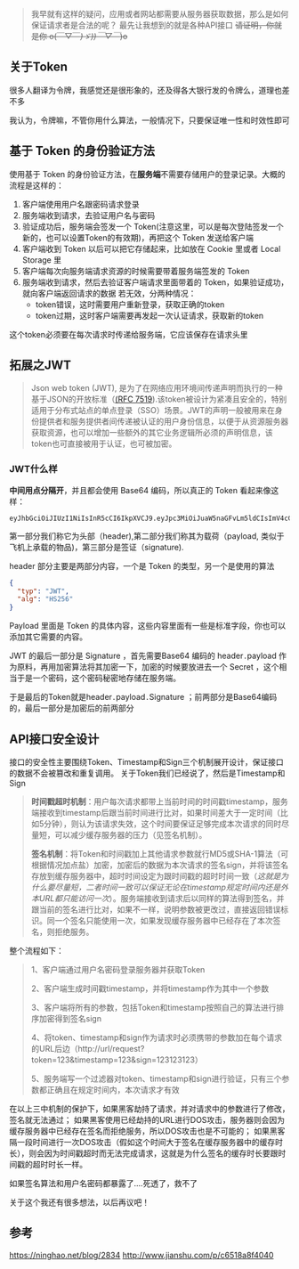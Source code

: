 >   我早就有这样的疑问，应用或者网站都需要从服务器获取数据，那么是如何保证请求者是合法的呢？
>   最先让我想到的就是各种API接口
>   ~~请证明，你就是你 o(￣▽￣*)ゞ))￣▽￣*)o~~

## 关于Token

很多人翻译为令牌，我感觉还是很形象的，还及得各大银行发的令牌么，道理也差不多

我认为，令牌嘛，不管你用什么算法，一般情况下，只要保证唯一性和时效性即可

## 基于 Token 的身份验证方法

使用基于 Token 的身份验证方法，在**服务端**不需要存储用户的登录记录。大概的流程是这样的：

1.  客户端使用用户名跟密码请求登录
2.  服务端收到请求，去验证用户名与密码
3.  验证成功后，服务端会签发一个 Token(注意这里，可以是每次登陆签发一个新的，也可以设置Token的有效期)，再把这个 Token 发送给客户端
4.  客户端收到 Token 以后可以把它存储起来，比如放在 Cookie 里或者 Local Storage 里
5.  客户端每次向服务端请求资源的时候需要带着服务端签发的 Token
6.  服务端收到请求，然后去验证客户端请求里面带着的 Token，如果验证成功，就向客户端返回请求的数据
    若无效，分两种情况：
    -   token错误，这时需要用户重新登录，获取正确的token
    -   token过期，这时客户端需要再发起一次认证请求，获取新的token

这个token必须要在每次请求时传递给服务端，它应该保存在请求头里

## 拓展之JWT

>   Json web token (JWT), 是为了在网络应用环境间传递声明而执行的一种基于JSON的开放标准（[(RFC 7519](https://tools.ietf.org/html/rfc7519)).该token被设计为紧凑且安全的，特别适用于分布式站点的单点登录（SSO）场景。JWT的声明一般被用来在身份提供者和服务提供者间传递被认证的用户身份信息，以便于从资源服务器获取资源，也可以增加一些额外的其它业务逻辑所必须的声明信息，该token也可直接被用于认证，也可被加密。

### JWT什么样

**中间用点分隔开**，并且都会使用 Base64 编码，所以真正的 Token 看起来像这样：

```
eyJhbGciOiJIUzI1NiIsInR5cCI6IkpXVCJ9.eyJpc3MiOiJuaW5naGFvLm5ldCIsImV4cCI6IjE0Mzg5NTU0NDUiLCJuYW1lIjoid2FuZ2hhbyIsImFkbWluIjp0cnVlfQ.SwyHTEx_RQppr97g4J5lKXtabJecpejuef8AqKYMAJc
```

第一部分我们称它为头部（header),第二部分我们称其为载荷（payload, 类似于飞机上承载的物品)，第三部分是签证（signature).

header 部分主要是两部分内容，一个是 Token 的类型，另一个是使用的算法

```json
{
  "typ": "JWT",
  "alg": "HS256"
}
```

Payload 里面是 Token 的具体内容，这些内容里面有一些是标准字段，你也可以添加其它需要的内容。

JWT 的最后一部分是 Signature ，首先需要Base64 编码的 header`.`payload 作为原料，再用加密算法将其加密一下，加密的时候要放进去一个 Secret ，这个相当于是一个密码，这个密码秘密地存储在服务端。

于是最后的Token就是header`.`payload`.`Signature ；前两部分是Base64编码的，最后一部分是加密后的前两部分

## API接口安全设计

接口的安全性主要围绕Token、Timestamp和Sign三个机制展开设计，保证接口的数据不会被篡改和重复调用。
关于Token我们已经说了，然后是Timestamp和Sign

>   **时间戳超时机制**：用户每次请求都带上当前时间的时间戳timestamp，服务端接收到timestamp后跟当前时间进行比对，如果时间差大于一定时间（比如5分钟），则认为该请求失效，这个时间要保证足够完成本次请求的同时尽量短，可以减少缓存服务器的压力（见签名机制）。
>
>   **签名机制**：将Token和时间戳加上其他请求参数就行MD5或SHA-1算法（可根据情况加点盐）加密，加密后的数据为本次请求的签名sign，并将该签名存放到缓存服务器中，超时时间设定为跟时间戳的超时时间一致（*这就是为什么要尽量短，二者时间一致可以保证无论在timestamp规定时间内还是外本URL都只能访问一次*）。服务端接收到请求后以同样的算法得到签名，并跟当前的签名进行比对，如果不一样，说明参数被更改过，直接返回错误标识。同一个签名只能使用一次，如果发现缓存服务器中已经存在了本次签名，则拒绝服务。

整个流程如下：

>   1、客户端通过用户名密码登录服务器并获取Token
>
>   2、客户端生成时间戳timestamp，并将timestamp作为其中一个参数
>
>   3、客户端将所有的参数，包括Token和timestamp按照自己的算法进行排序加密得到签名sign
>
>   4、将token、timestamp和sign作为请求时必须携带的参数加在每个请求的URL后边（http://url/request?token=123&timestamp=123&sign=123123123）
>
>   5、服务端写一个过滤器对token、timestamp和sign进行验证，只有三个参数都正确且在规定时间内，本次请求才有效

在以上三中机制的保护下，如果黑客劫持了请求，并对请求中的参数进行了修改，签名就无法通过；
如果黑客使用已经劫持的URL进行DOS攻击，服务器则会因为缓存服务器中已经存在签名而拒绝服务，所以DOS攻击也是不可能的；
如果黑客隔一段时间进行一次DOS攻击（假如这个时间大于签名在缓存服务器中的缓存时长），则会因为时间戳超时而无法完成请求，这就是为什么签名的缓存时长要跟时间戳的超时时长一样。

如果签名算法和用户名密码都暴露了....死透了，救不了

关于这个我还有很多想法，以后再议吧！

## 参考

https://ninghao.net/blog/2834
http://www.jianshu.com/p/c6518a8f4040